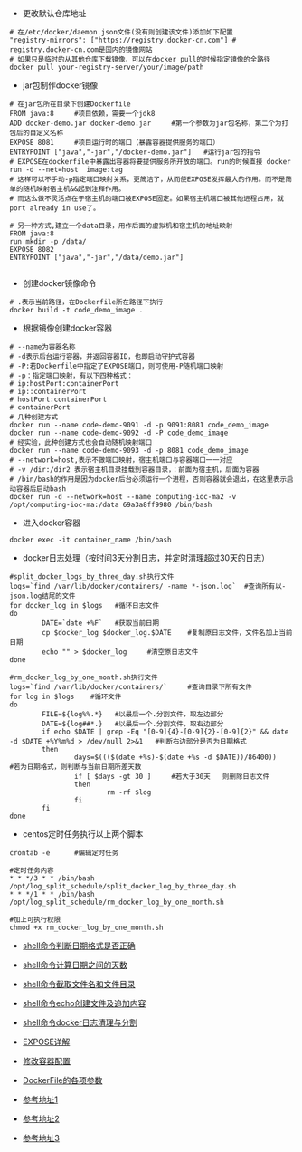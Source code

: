 - 更改默认仓库地址
```
# 在/etc/docker/daemon.json文件(没有则创建该文件)添加如下配置
"registry-mirrors": ["https://registry.docker-cn.com"] # registry.docker-cn.com是国内的镜像网站
# 如果只是临时的从其他仓库下载镜像，可以在docker pull的时候指定镜像的全路径
docker pull your-registry-server/your/image/path
```
- jar包制作docker镜像
```
# 在jar包所在目录下创建Dockerfile
FROM java:8     #项目依赖，需要一个jdk8
ADD docker-demo.jar docker-demo.jar     #第一个参数为jar包名称，第二个为打包后的自定义名称
EXPOSE 8081     #项目运行时的端口（暴露容器提供服务的端口）
ENTRYPOINT ["java","-jar","/docker-demo.jar"]   #运行jar包的指令
# EXPOSE在dockerfile中暴露出容器将要提供服务所开放的端口。run的时候直接 docker run -d --net=host  image:tag
# 这样可以不手动-p指定端口映射关系，更简洁了，从而使EXPOSE发挥最大的作用。而不是简单的随机映射宿主机&&起到注释作用。
# 而这么做不灵活点在于宿主机的端口被EXPOSE固定。如果宿主机端口被其他进程占用，就port already in use了。

# 另一种方式,建立一个data目录，用作后面的虚拟机和宿主机的地址映射
FROM java:8
run mkdir -p /data/   
EXPOSE 8082
ENTRYPOINT ["java","-jar","/data/demo.jar"]


```
- 创建docker镜像命令
```
# .表示当前路径，在Dockerfile所在路径下执行
docker build -t code_demo_image .
```
- 根据镜像创建docker容器
```
# --name为容器名称
# -d表示后台运行容器，并返回容器ID，也即启动守护式容器
# -P:若Dockerfile中指定了EXPOSE端口，则可使用-P随机端口映射
# -p：指定端口映射，有以下四种格式：
# ip:hostPort:containerPort
# ip::containerPort
# hostPort:containerPort
# containerPort
# 几种创建方式
docker run --name code-demo-9091 -d -p 9091:8081 code_demo_image
docker run --name code-demo-9092 -d -P code_demo_image
# 经实验，此种创建方式也会自动随机映射端口
docker run --name code-demo-9093 -d -p 8081 code_demo_image
# --network=host,表示不做端口映射，宿主机端口与容器端口一一对应
# -v /dir:/dir2 表示宿主机目录挂载到容器目录，：前面为宿主机，后面为容器
# /bin/bash的作用是因为docker后台必须运行一个进程，否则容器就会退出，在这里表示启动容器后启动bash
docker run -d --network=host --name computing-ioc-ma2 -v /opt/computing-ioc-ma:/data 69a3a8ff9980 /bin/bash

```
- 进入docker容器
```
docker exec -it container_name /bin/bash
```
- docker日志处理（按时间3天分割日志，并定时清理超过30天的日志）
```
#split_docker_logs_by_three_day.sh执行文件
logs=`find /var/lib/docker/containers/ -name *-json.log`  #查询所有以-json.log结尾的文件
for docker_log in $logs   #循环日志文件
do
        DATE=`date +%F`   #获取当前日期
        cp $docker_log $docker_log.$DATE    #复制原日志文件，文件名加上当前日期
        echo "" > $docker_log     #清空原日志文件
done

#rm_docker_log_by_one_month.sh执行文件
logs=`find /var/lib/docker/containers/`     #查询目录下所有文件
for log in $logs    #循环文件
do
        FILE=${log%%.*}   #以最后一个.分割文件，取左边部分
        DATE=${log##*.}   #以最后一个.分割文件，取右边部分
        if echo $DATE | grep -Eq "[0-9]{4}-[0-9]{2}-[0-9]{2}" && date -d $DATE +%Y%m%d > /dev/null 2>&1   #判断右边部分是否为日期格式
        then
                days=$((($(date +%s)-$(date +%s -d $DATE))/86400))    #若为日期格式，则判断与当前日期所差天数
                if [ $days -gt 30 ]     #若大于30天   则删除日志文件
                then
                        rm -rf $log
                fi
        fi
done
```
- centos定时任务执行以上两个脚本
```
crontab -e      #编辑定时任务

#定时任务内容
* * */3 * * /bin/bash /opt/log_split_schedule/split_docker_log_by_three_day.sh
* * */1 * * /bin/bash /opt/log_split_schedule/rm_docker_log_by_one_month.sh

#加上可执行权限
chmod +x rm_docker_log_by_one_month.sh
```
- [shell命令判断日期格式是否正确](https://blog.csdn.net/weixin_30725315/article/details/97744504)
- [shell命令计算日期之间的天数](https://blog.csdn.net/mydriverc2/article/details/78592107)
- [shell命令截取文件名和文件目录](https://blog.csdn.net/u010670689/article/details/53425111)
- [shell命令echo创建文件及追加内容](https://blog.csdn.net/wwwlyj123321/article/details/81669342)
- [shell命令docker日志清理与分割](https://blog.csdn.net/GX_1_11_real/article/details/84537720)

- [EXPOSE详解](https://blog.csdn.net/finalheart/article/details/100751447)
- [修改容器配置](https://www.jianshu.com/p/1c4ca951849d)
- [DockerFile的各项参数](https://cloud.tencent.com/developer/news/275000)
- [参考地址1](https://www.jianshu.com/p/a84e8cf33b34)
- [参考地址2](https://blog.csdn.net/lizhiqiang1217/article/details/89070075)
- [参考地址3](https://blog.csdn.net/yufei_java/article/details/78739667)
